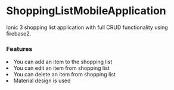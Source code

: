 # ShoppingListMobileApplication
Ionic 3 shopping list application with full CRUD functionality using firebase2. <br>

<h3>Features</h3>
<li>You can add an item to the shopping list </li>
<li>You can edit an item from shopping list</li>
<li>You can delete an item from shopping list</li>
<li>Material design is used</li>

